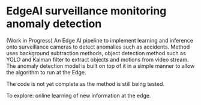 # EdgeAI surveillance monitoring anomaly detection

(Work in Progress)
An Edge AI pipeline to implement learning and inference onto surveillance cameras to detect anomalies such as accidents. 
Method uses background subtraction methods, object detection method such as YOLO and Kalman filter to extract objects and motions from video stream. The anomaly detection model is built on top of it in a simple manner to allow the algorithm to run at the Edge.

The code is not yet complete as the method is still being tested.

To explore: online learning of new information at the edge.
